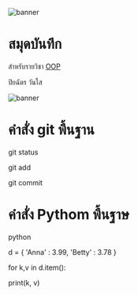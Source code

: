 ![banner](https://github.com/piya231111/piya231111.github.io/assets/159878626/7be0d86e-8774-4e6b-bed1-4ab7ce455577)

# สมุดบันทึก

สำหรับรายวิชา [OOP](https://piya231111.github.io)

ปิยฉัตร วันใส

![banner](https://github.com/piya231111/piya231111.github.io/assets/159878626/7be0d86e-8774-4e6b-bed1-4ab7ce455577)

# คำสั่ง git พื้นฐาน


git status

git add

git commit

# คำสั่ง Pythom พื้นฐาษ

python

d = { 'Anna' : 3.99, 'Betty' : 3.78 }

for k,v in d.item():

  print(k, v) 
  


